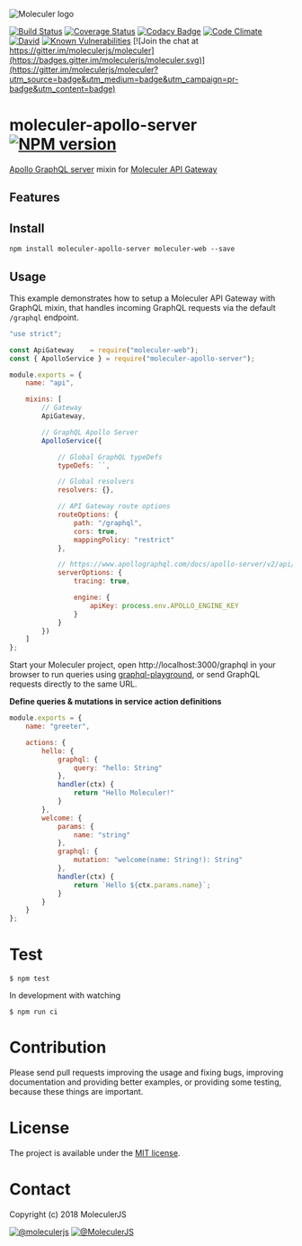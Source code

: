 ![Moleculer logo](http://moleculer.services/images/banner.png)

[![Build Status](https://travis-ci.org/moleculerjs/moleculer-apollo-server.svg?branch=master)](https://travis-ci.org/moleculerjs/moleculer-apollo-server)
[![Coverage Status](https://coveralls.io/repos/github/moleculerjs/moleculer-apollo-server/badge.svg?branch=master)](https://coveralls.io/github/moleculerjs/moleculer-apollo-server?branch=master)
[![Codacy Badge](https://api.codacy.com/project/badge/Grade/<----hash----->)](https://www.codacy.com/app/<---username---->/moleculer-apollo-server?utm_source=github.com&amp;utm_medium=referral&amp;utm_content=moleculerjs/moleculer-apollo-server&amp;utm_campaign=Badge_Grade)
[![Code Climate](https://codeclimate.com/github/moleculerjs/moleculer-apollo-server/badges/gpa.svg)](https://codeclimate.com/github/moleculerjs/moleculer-apollo-server)
[![David](https://img.shields.io/david/moleculerjs/moleculer-apollo-server.svg)](https://david-dm.org/moleculerjs/moleculer-apollo-server)
[![Known Vulnerabilities](https://snyk.io/test/github/moleculerjs/moleculer-apollo-server/badge.svg)](https://snyk.io/test/github/moleculerjs/moleculer-apollo-server)
[![Join the chat at https://gitter.im/moleculerjs/moleculer](https://badges.gitter.im/moleculerjs/moleculer.svg)](https://gitter.im/moleculerjs/moleculer?utm_source=badge&utm_medium=badge&utm_campaign=pr-badge&utm_content=badge)

# moleculer-apollo-server [![NPM version](https://img.shields.io/npm/v/moleculer-apollo-server.svg)](https://www.npmjs.com/package/moleculer-apollo-server)

[Apollo GraphQL server](https://www.apollographql.com/docs/apollo-server/) mixin for [Moleculer API Gateway](https://github.com/moleculerjs/moleculer-web)

## Features

## Install
```
npm install moleculer-apollo-server moleculer-web --save
```

## Usage
This example demonstrates how to setup a Moleculer API Gateway with GraphQL mixin, that handles incoming GraphQL requests via the default `/graphql` endpoint.

```js
"use strict";

const ApiGateway 	= require("moleculer-web");
const { ApolloService } = require("moleculer-apollo-server");

module.exports = {
    name: "api",

    mixins: [
        // Gateway
        ApiGateway,

        // GraphQL Apollo Server
        ApolloService({

            // Global GraphQL typeDefs
            typeDefs: ``,

            // Global resolvers
            resolvers: {},

            // API Gateway route options
            routeOptions: {
                path: "/graphql",
                cors: true,
                mappingPolicy: "restrict"
            },

            // https://www.apollographql.com/docs/apollo-server/v2/api/apollo-server.html
            serverOptions: {
                tracing: true,

                engine: {
                    apiKey: process.env.APOLLO_ENGINE_KEY
                }
            }
        })
    ]
};

```

Start your Moleculer project, open http://localhost:3000/graphql in your browser to run queries using [graphql-playground](https://github.com/prismagraphql/graphql-playground), or send GraphQL requests directly to the same URL.


**Define queries & mutations in service action definitions**

```js
module.exports = {
    name: "greeter", 

    actions: {
        hello: {
            graphql: {
                query: "hello: String"
            },
            handler(ctx) {
                return "Hello Moleculer!"
            }
        },
        welcome: {
            params: {
                name: "string"
            },
            graphql: {
                mutation: "welcome(name: String!): String"
            },
            handler(ctx) {
                return `Hello ${ctx.params.name}`;
            }
        }
    }
};
```

# Test
```
$ npm test
```

In development with watching

```
$ npm run ci
```

# Contribution
Please send pull requests improving the usage and fixing bugs, improving documentation and providing better examples, or providing some testing, because these things are important.

# License
The project is available under the [MIT license](https://tldrlegal.com/license/mit-license).

# Contact
Copyright (c) 2018 MoleculerJS

[![@moleculerjs](https://img.shields.io/badge/github-moleculerjs-green.svg)](https://github.com/moleculerjs) [![@MoleculerJS](https://img.shields.io/badge/twitter-MoleculerJS-blue.svg)](https://twitter.com/MoleculerJS)